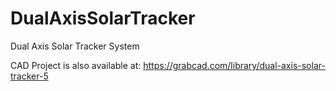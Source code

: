 # DualAxisSolarTracker
Dual Axis Solar Tracker System

CAD Project is also available at: https://grabcad.com/library/dual-axis-solar-tracker-5
